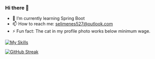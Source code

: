 ### Hi there 👋


- 🌱 I’m currently learning Spring Boot
- 📫 How to reach me: selimenes527@outlook.com
- ⚡ Fun fact: The cat in my profile photo works below minimum wage.


[![My Skills](https://skillicons.dev/icons?i=js,html,css,react,tailwind,bootstrap,java,spring,firebase,swift)](https://skillicons.dev)

[![GitHub Streak](https://github-readme-streak-stats.herokuapp.com?user=slmens&theme=github-dark-dimmed)](https://git.io/streak-stats)
